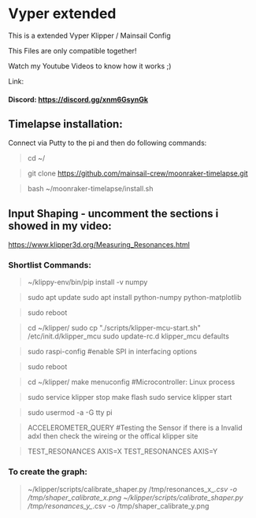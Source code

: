 # Vyper extended
This is a extended Vyper Klipper / Mainsail Config

This Files are only compatible together!

Watch my Youtube Videos to know how it works ;)

Link:


#### Discord: https://discord.gg/xnm6GsynGk


## Timelapse installation:

Connect via Putty to the pi and then do following commands:

>cd ~/

>git clone https://github.com/mainsail-crew/moonraker-timelapse.git

>bash ~/moonraker-timelapse/install.sh


## Input Shaping - uncomment the sections i showed in my video:

https://www.klipper3d.org/Measuring_Resonances.html



### Shortlist Commands:

>~/klippy-env/bin/pip install -v numpy

>sudo apt update
>sudo apt install python-numpy python-matplotlib

>sudo reboot

>cd ~/klipper/
>sudo cp "./scripts/klipper-mcu-start.sh" /etc/init.d/klipper_mcu
>sudo update-rc.d klipper_mcu defaults

>sudo raspi-config            #enable SPI in interfacing options

>sudo reboot

>cd ~/klipper/
>make menuconfig              #Microcontroller: Linux process

>sudo service klipper stop
>make flash
>sudo service klipper start

>sudo usermod -a -G tty pi

>ACCELEROMETER_QUERY          #Testing the Sensor if there is a Invalid adxl then check the wireing or the offical klipper site

>TEST_RESONANCES AXIS=X
>TEST_RESONANCES AXIS=Y

### To create the graph:

>~/klipper/scripts/calibrate_shaper.py /tmp/resonances_x_*.csv -o /tmp/shaper_calibrate_x.png
>~/klipper/scripts/calibrate_shaper.py /tmp/resonances_y_*.csv -o /tmp/shaper_calibrate_y.png
